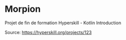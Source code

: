 # Morpion

Projet de fin de formation Hyperskill - Kotlin Introduction

Source: https://hyperskill.org/projects/123